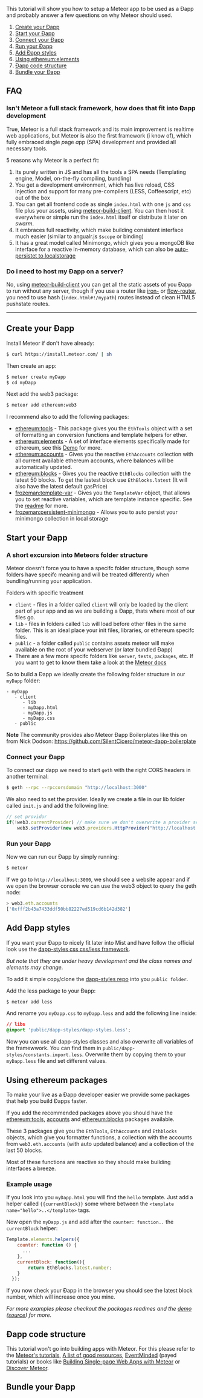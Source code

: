 This tutorial will show you how to setup a Meteor app to be used as a Ðapp and probably answer a few questions on why Meteor should used.

1. [Create your Ðapp](#create-your-%C3%90app)
2. [Start your Ðapp](#start-your-%C3%90app)
3. [Connect your Ðapp](#connect-your-%C3%90app)
4. [Run your Ðapp](#run-your-%C3%90app)
5. [Add Ðapp styles](#add-%C3%90app-styles)
6. [Using ethereum:elements](#using-ethereumelements)
7. [Ðapp code structure](#%C3%90app-code-structure)
8. [Bundle your Ðapp](#bundle-your-%C3%90app)


## FAQ

### Isn't Meteor a full stack framework, how does that fit into Ðapp development

True, Meteor is a full stack framework and its main improvement is realtime web applications, but Meteor is also the first framework (i know of), which fully embraced *s*ingle *p*age *a*pp (SPA) development and provided all necessary tools.

5 reasons why Meteor is a perfect fit:

1. Its purely written in JS and has all the tools a SPA needs (Templating engine, Model, on-the-fly compiling, bundling)
2. You get a development environment, which has live reload, CSS injection and support for many pre-compilers (LESS, Coffeescript, etc) out of the box
3. You can get all frontend code as single `index.html` with one `js` and `css` file plus your assets, using [meteor-build-client](https://github.com/frozeman/meteor-build-client). You can then host it everywhere or simple run the `index.html` itself or distribute it later on *swarm*.
4. It embraces full reactivity, which make building consistent interface much easier (similar to angualr.js `$scope` or binding)
5. It has a great model called Minimongo, which gives you a mongoDB like interface for a reactive in-memory database, which can also be [auto-persistet to localstorage](https://atmospherejs.com/frozeman/persistent-minimongo)

### Do i need to host my Ðapp on a server?

No, using [meteor-build-client](https://github.com/frozeman/meteor-build-client) you can get all the static assets of you Ðapp to run without any server, though if you use a router like [iron-](https://atmospherejs.com/iron/router) or [flow-router](https://atmospherejs.com/meteorhacks/flow-router), you need to use hash (`index.html#!/mypath`) routes instead of clean HTML5 pushstate routes.

***

## Create your Ðapp

Install Meteor if don't have already:

```bash
$ curl https://install.meteor.com/ | sh
```

Then create an app:
```bash
$ meteor create myDapp
$ cd myDapp
```

Next add the web3 package:
```bash
$ meteor add ethereum:web3
```

I recommend also to add the following packages:

- [ethereum:tools](https://atmospherejs.com/ethereum/tools) - This package gives you the `EthTools` object with a set of formatting an conversion functions and template helpers for ether.
- [ethereum:elements](https://atmospherejs.com/ethereum/elements) - A set of interface elements specifically made for ethereum, see this [Demo](http://ethereum-elements.meteor.com) for more.
- [ethereum:accounts](https://atmospherejs.com/ethereum/accounts) - Gives you the reactive `EthAccounts` collection with all current available ethereum accounts, where balances will be automatically updated.
- [ethereum:blocks](https://atmospherejs.com/ethereum/blocks) - Gives you the reactive `EthBlocks` collection with the latest 50 blocks. To get the lastest block use `EthBlocks.latest` (It will also have the latest default gasPrice)
- [frozeman:template-var](https://atmospherejs.com/frozeman/template-var) - Gives you the `TemplateVar` object, that allows you to set reactive variables, which are template instance specific. See the [readme](https://atmospherejs.com/frozeman/template-var) for more.
- [frozeman:persistent-minimongo](https://atmospherejs.com/frozeman/persistent-minimongo) - Allows you to auto persist your minimongo collection in local storage


## Start your Ðapp

### A short excursion into Meteors folder structure

Meteor doesn't force you to have a specifc folder structure, though some folders have specifc meaning and will be treated differently when bundling/running your application.

Folders with specific treatment
- `client` - files in a folder called `client` will only be loaded by the client part of your app and as we are building a Ðapp, thats where most of our files go.
- `lib` - files in folders called `lib` will load before other files in the same folder. This is an ideal place your init files, libraries, or ethereum specifc files.
- `public` - a folder called `public` contains assets meteor will make available on the root of your webserver (or later bundled Ðapp)
- There are a few more specifc folders like `server`, `tests`, `packages`, etc. If you want to get to know them take a look at the [Meteor docs](http://docs.meteor.com/#/full/structuringyourapp)

So to build a Ðapp we ideally create the following folder structure in our `myDapp` folder:

```
- myDapp
   - client
      - lib
      - myDapp.html
      - myDapp.js
      - myDapp.css
   - public
```

**Note** The community provides also Meteor Ðapp Boilerplates like this on from Nick Dodson: https://github.com/SilentCicero/meteor-dapp-boilerplate

### Connect your Ðapp
To connect our dapp we need to start `geth` with the right CORS headers in another terminal:

```bash
$ geth --rpc --rpccorsdomain "http://localhost:3000"
```

We also need to set the provider. Ideally we create a file in our lib folder called `init.js` and add the following line:

```js
// set providor
if(!web3.currentProvider) // make sure we don't overwrite a provider set by Mist later on
    web3.setProvider(new web3.providers.HttpProvider("http://localhost:8545"));
```

### Run your Ðapp

Now we can run our Ðapp by simply running:

```bash
$ meteor
```

If we go to `http://localhost:3000`, we should see a website appear and if we open the browser console we can use the web3 object to query the geth node:

```js
> web3.eth.accounts
['0xfff2b43a7433ddf50bb82227ed519cd6b142d382']
```

## Add Ðapp styles

If you want your Ðapp to nicely fit later into Mist and have follow the official look use the [dapp-styles css css/less framework](https://github.com/ethereum/dapp-styles).

*But note that they are under heavy development and the class names and elements may change.*

To add it simple copy/clone the [dapp-styles repo](https://github.com/ethereum/dapp-styles) into you `public folder`.

Add the less package to your Ðapp:

```bash
$ meteor add less
```

And rename you `myDapp.css` to `myDapp.less` and add the following line inside:

```css
// libs
@import 'public/dapp-styles/dapp-styles.less';
```

Now you can use all dapp-styles classes and also overwrite all variables of the framewwork. You can find them in `public/dapp-styles/constants.import.less`. Overwrite them by copying them to your `myDapp.less` file and set different values.

## Using ethereum packages

To make your live as a Ðapp developer easier we provide some packages that help you build Ðapps faster.

If you add the recommended packages above you should have the [ethereum:tools](https://atmospherejs.com/ethereum/tools), [accounts](https://atmospherejs.com/ethereum/accounts) and [ethereum:blocks](https://atmospherejs.com/ethereum/blocks) packages available.

These 3 packages give you the `EthTools`, `EthAccounts` and `Ethblocks` objects, which give you formatter functions,  a collection with the accounts from `web3.eth.accounts` (with auto updated balance) and a collection of the last 50 blocks.

Most of these functions are reactive so they should make building interfaces a breeze.

### Example usage

If you look into you `myDapp.html` you will find the `hello` template.
Just add a helper called `{{currentBlock}}` some where between the `<template name="hello">..</template>` tags.

Now open the `myDapp.js` and add after the `counter: function..` the `currentBlock` helper:
```js
Template.elements.helpers({
    counter: function () {
      ...
    },
    currentBlock: function(){
        return EthBlocks.latest.number;
    }
  });
```

If you now check your Ðapp in the browser you should see the latest block number, which will increase once you mine.


*For more examples please checkout the packages readmes and the [demo](http://ethereum-elements.meteor.com) ([source](https://github.com/frozeman/meteor-ethereum-elements-demo)) for more.*

## Ðapp code structure

This tutorial won't go into building apps with Meteor. For this please refer to the [Meteor's tutorials](https://www.meteor.com/tutorials/blaze/creating-an-app), [A list of good resources](https://www.meteor.com/tools/resources), [EventMinded](https://www.eventedmind.com) (payed tutorials) or books like [Building Single-page Web Apps with Meteor](https://www.packtpub.com/web-development/building-single-page-web-apps-meteor) or [Discover Meteor](http://discovermeteor.com).



## Bundle your Ðapp